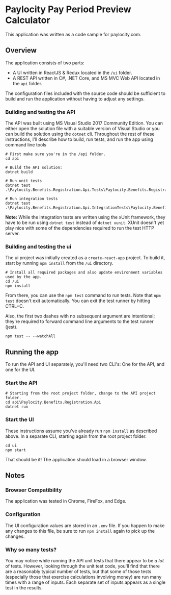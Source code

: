 # Paylocity Pay Period Preview Calculator

This application was written as a code sample for paylocity.com.

## Overview
The application consists of two parts:

 * A UI written  in ReactJS & Redux located in the `/ui` folder.
 * A REST API written in C#, .NET Core, and MS MVC Web API located in the `api` folder.

The configuration files included with the source code should be sufficient to build and run the application without having to adjust any settings.

### Building and testing the API
The API was built using MS Visual Studio 2017 Community Edition. You can either open the solution file with a suitable version of Visual Studio or you can build the solution using the `dotnet` cli. Throughout the rest of these instructions, I'll describe how to build, run tests, and run the app using command line tools

```
# First make sure you're in the /api folder.
cd api

# Build the API solution:
dotnet build

# Run unit tests
dotnet test .\Paylocity.Benefits.Registration.Api.Tests\Paylocity.Benefits.Registration.Api.Tests.csproj

# Run integration tests
dotnet test .\Paylocity.Benefits.Registration.Api.IntegrationTests\Paylocity.Benefits.Registration.Api.IntegrationTests.csproj
```

**Note:** While the integration tests are written using the xUnit framework, they have to be run using `dotnet test` instead of `dotnet xunit`. XUnit doesn't yet play nice with some of the dependencies required to run the test HTTP server.

### Building and testing the ui
The ui project was initially created as a `create-react-app` project. To build it, start by running `npm install` from the `/ui` directory.

```
# Install all required packages and also update environment variables used by the app.
cd /ui
npm install
```

From there, you can use the `npm test` command to run tests. Note that `npm test` doesn't exit automatically. You can exit the test runner by hitting CTRL+C.

Also, the first two dashes with no subsequent argument are intentional; they're required to forward command line arguments to the test runner (jest).

```
npm test -- --watchAll
```

## Running the app

To run the API and UI separately, you'll need two CLI's: One for the API, and one for the UI.

### Start the API

```
# Starting from the root project folder, change to the API project folder.
cd api\Paylocity.Benefits.Registration.Api
dotnet run
```

### Start the UI
These instructions assume you've already run `npm install` as described above. In a separate CLI, starting again from the root project folder.

```
cd ui
npm start
```

That should be it! The application should load in a browser window.

## Notes

### Browser Compatibility
The application was tested in Chrome, FireFox, and Edge.

### Configuration
The UI configuration values are stored in an `.env` file. If you happen to make any changes to this file, be sure to run `npm install` again to pick up the changes.

### Why so many tests?
You may notice while running the API unit tests that there appear to be *a lot* of tests. However, looking through the unit test code, you'll find that there are a reasonably typical number of tests, but that some of those tests (especially those that exercise calculations involving money) are run many times with a range of inputs. Each separate set of inputs appears as a single test in the results.
